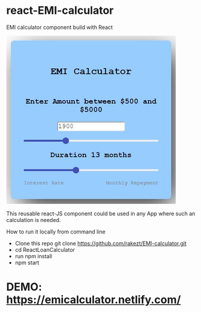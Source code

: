 
# react-EMI-calculator
EMI calculator component  build with React

![alt text](https://github.com/rakezt/EMI-calculator/blob/master/calculator.JPG)

This reusable react-JS component could be used in any App where such an calculation is needed.

How to run it locally from command line

- Clone this repo git clone https://github.com/rakezt/EMI-calculator.git
- cd ReactLoanCalculator
- run npm install
- npm start  

# DEMO: https://emicalculator.netlify.com/
